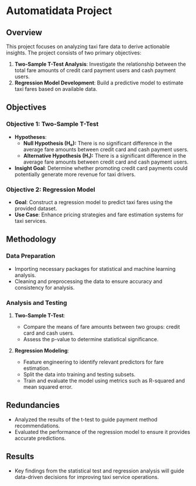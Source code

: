 # Automatidata Project

## Overview
This project focuses on analyzing taxi fare data to derive actionable insights. The project consists of two primary objectives:

1. **Two-Sample T-Test Analysis**: Investigate the relationship between the total fare amounts of credit card payment users and cash payment users.
2. **Regression Model Development**: Build a predictive model to estimate taxi fares based on available data.

## Objectives
### Objective 1: Two-Sample T-Test
- **Hypotheses**:
  - **Null Hypothesis (H₀):** There is no significant difference in the average fare amounts between credit card and cash payment users.
  - **Alternative Hypothesis (H₁):** There is a significant difference in the average fare amounts between credit card and cash payment users.
- **Insight Goal**: Determine whether promoting credit card payments could potentially generate more revenue for taxi drivers.

### Objective 2: Regression Model
- **Goal**: Construct a regression model to predict taxi fares using the provided dataset.
- **Use Case**: Enhance pricing strategies and fare estimation systems for taxi services.

## Methodology
### Data Preparation
- Importing necessary packages for statistical and machine learning analysis.
- Cleaning and preprocessing the data to ensure accuracy and consistency for analysis.

### Analysis and Testing
1. **Two-Sample T-Test**:
   - Compare the means of fare amounts between two groups: credit card and cash users.
   - Assess the p-value to determine statistical significance.

2. **Regression Modeling**:
   - Feature engineering to identify relevant predictors for fare estimation.
   - Split the data into training and testing subsets.
   - Train and evaluate the model using metrics such as R-squared and mean squared error.

## Redundancies
- Analyzed the results of the t-test to guide payment method recommendations.
- Evaluated the performance of the regression model to ensure it provides accurate predictions.

## Results
- Key findings from the statistical test and regression analysis will guide data-driven decisions for improving taxi service operations.
